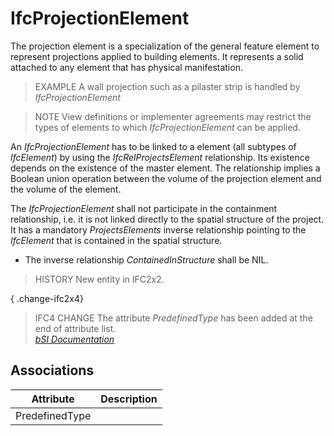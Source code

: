 IfcProjectionElement
====================
The projection element is a specialization of the general feature element to
represent projections applied to building elements. It represents a solid
attached to any element that has physical manifestation.  
  
> EXAMPLE  A wall projection such as a pilaster strip is handled by
> _IfcProjectionElement_  
  
> NOTE  View definitions or implementer agreements may restrict the types of
> elements to which _IfcProjectionElement_ can be applied.  
  
An _IfcProjectionElement_ has to be linked to a element (all subtypes of
_IfcElement_) by using the _IfcRelProjectsElement_ relationship. Its existence
depends on the existence of the master element. The relationship implies a
Boolean union operation between the volume of the projection element and the
volume of the element.  
  
The _IfcProjectionElement_ shall not participate in the containment
relationship, i.e. it is not linked directly to the spatial structure of the
project. It has a mandatory _ProjectsElements_ inverse relationship pointing
to the _IfcElement_ that is contained in the spatial structure.  
  
* The inverse relationship _ContainedInStructure_ shall be NIL.  
  
> HISTORY  New entity in IFC2x2.  
  
{ .change-ifc2x4}  
> IFC4 CHANGE  The attribute _PredefinedType_ has been added at the end of
> attribute list.  
[ _bSI
Documentation_](https://standards.buildingsmart.org/IFC/DEV/IFC4_2/FINAL/HTML/schema/ifcproductextension/lexical/ifcprojectionelement.htm)


Associations
------------
| Attribute      | Description   |
|----------------|---------------|
| PredefinedType |               |

